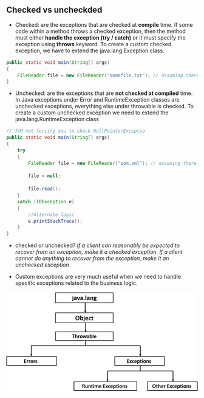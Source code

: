 ## Checked vs uncheckded

- Checked: are the exceptions that are checked at **compile** time. If some code within a method throws a checked exception, then the method must either **handle the exception (try / catch)** or it must specify the exception using **throws** keyword.
To create a custom checked exception, we have to extend the java.lang.Exception class.

```java
public static void main(String[] args) 
{
    FileReader file = new FileReader("somefile.txt"); // assuming there's no somefile.txt
}
```

- Unchecked: are the exceptions that are **not checked at compiled** time.
In Java exceptions under Error and RuntimeException classes are unchecked exceptions, everything else under throwable is checked.
To create a custom unchecked exception we need to extend the java.lang.RuntimeException class

```java
// JVM not forcing you to check NullPointerExceptio
public static void main(String[] args) 
{
    try
    {
        FileReader file = new FileReader("pom.xml"); // assuming there's a pom.xml file available
         
        file = null;
         
        file.read();
    } 
    catch (IOException e) 
    {
        //Alternate logic
        e.printStackTrace();
    }
}
```

- checked or unchecked? *If a client can reasonably be expected to recover from an exception, make it a checked exception. If a client cannot do anything to recover from the exception, make it an unchecked exception*

- Custom exceptions are very much useful when we need to handle specific exceptions related to the business logic.

![alt text](../images/exceptions.jpg)